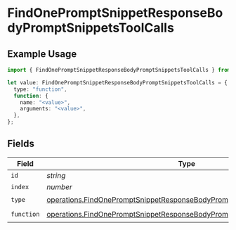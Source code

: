 # FindOnePromptSnippetResponseBodyPromptSnippetsToolCalls

## Example Usage

```typescript
import { FindOnePromptSnippetResponseBodyPromptSnippetsToolCalls } from "orq-poc-typescript-multi-env-version/models/operations";

let value: FindOnePromptSnippetResponseBodyPromptSnippetsToolCalls = {
  type: "function",
  function: {
    name: "<value>",
    arguments: "<value>",
  },
};
```

## Fields

| Field                                                                                                                                                                | Type                                                                                                                                                                 | Required                                                                                                                                                             | Description                                                                                                                                                          |
| -------------------------------------------------------------------------------------------------------------------------------------------------------------------- | -------------------------------------------------------------------------------------------------------------------------------------------------------------------- | -------------------------------------------------------------------------------------------------------------------------------------------------------------------- | -------------------------------------------------------------------------------------------------------------------------------------------------------------------- |
| `id`                                                                                                                                                                 | *string*                                                                                                                                                             | :heavy_minus_sign:                                                                                                                                                   | N/A                                                                                                                                                                  |
| `index`                                                                                                                                                              | *number*                                                                                                                                                             | :heavy_minus_sign:                                                                                                                                                   | N/A                                                                                                                                                                  |
| `type`                                                                                                                                                               | [operations.FindOnePromptSnippetResponseBodyPromptSnippetsResponse200Type](../../models/operations/findonepromptsnippetresponsebodypromptsnippetsresponse200type.md) | :heavy_check_mark:                                                                                                                                                   | N/A                                                                                                                                                                  |
| `function`                                                                                                                                                           | [operations.FindOnePromptSnippetResponseBodyPromptSnippetsFunction](../../models/operations/findonepromptsnippetresponsebodypromptsnippetsfunction.md)               | :heavy_check_mark:                                                                                                                                                   | N/A                                                                                                                                                                  |